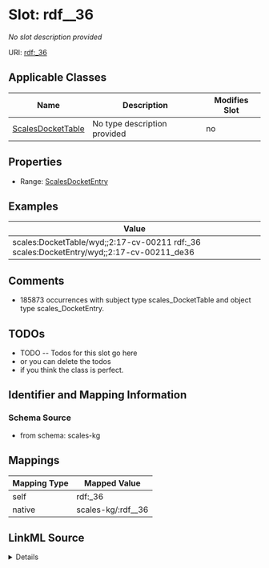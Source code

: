 

# Slot: rdf__36


_No slot description provided_





URI: [rdf:_36](http://www.w3.org/1999/02/22-rdf-syntax-ns#_36)



<!-- no inheritance hierarchy -->





## Applicable Classes

| Name | Description | Modifies Slot |
| --- | --- | --- |
| [ScalesDocketTable](../classes/ScalesDocketTable.md) | No type description provided |  no  |







## Properties

* Range: [ScalesDocketEntry](../classes/ScalesDocketEntry.md)






## Examples

| Value |
| --- |
| scales:DocketTable/wyd;;2:17-cv-00211 rdf:_36 scales:DocketEntry/wyd;;2:17-cv-00211_de36 |

## Comments

* 185873 occurrences with subject type scales_DocketTable and object type scales_DocketEntry.

## TODOs

* TODO -- Todos for this slot go here
* or you can delete the todos
* if you think the class is perfect.

## Identifier and Mapping Information







### Schema Source


* from schema: scales-kg




## Mappings

| Mapping Type | Mapped Value |
| ---  | ---  |
| self | rdf:_36 |
| native | scales-kg/:rdf__36 |




## LinkML Source

<details>
```yaml
name: rdf__36
description: No slot description provided
todos:
- TODO -- Todos for this slot go here
- or you can delete the todos
- if you think the class is perfect.
comments:
- 185873 occurrences with subject type scales_DocketTable and object type scales_DocketEntry.
examples:
- value: scales:DocketTable/wyd;;2:17-cv-00211 rdf:_36 scales:DocketEntry/wyd;;2:17-cv-00211_de36
from_schema: scales-kg
rank: 1000
slot_uri: rdf:_36
alias: rdf__36
domain_of:
- scales_DocketTable
range: scales_DocketEntry

```
</details>